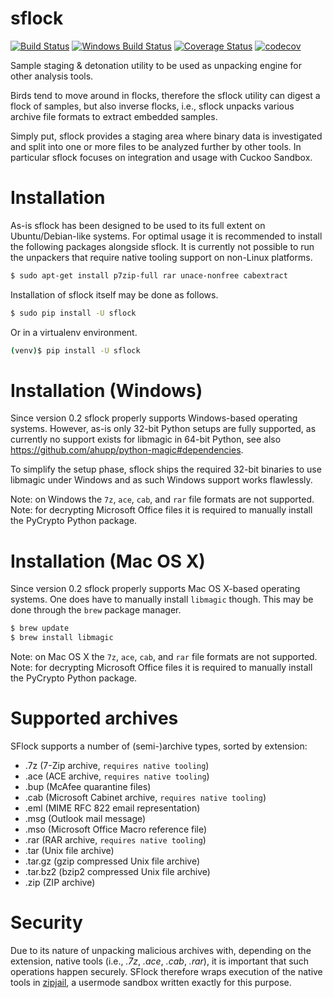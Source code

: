 # sflock

[![Build Status](https://travis-ci.org/jbremer/sflock.svg?branch=master)](https://travis-ci.org/jbremer/sflock)
[![Windows Build Status](https://ci.appveyor.com/api/projects/status/32r7s2skrgm9ubva?svg=true)](https://ci.appveyor.com/project/jbremer/sflock)
[![Coverage Status](https://coveralls.io/repos/github/jbremer/sflock/badge.svg?branch=master)](https://coveralls.io/github/jbremer/sflock?branch=master)
[![codecov](https://codecov.io/gh/jbremer/sflock/branch/master/graph/badge.svg)](https://codecov.io/gh/jbremer/sflock)

Sample staging &amp; detonation utility to be used as unpacking engine for
other analysis tools.

Birds tend to move around in flocks, therefore the sflock utility can digest a
flock of samples, but also inverse flocks, i.e., sflock unpacks various
archive file formats to extract embedded samples.

Simply put, sflock provides a staging area where binary data is investigated
and split into one or more files to be analyzed further by other tools. In
particular sflock focuses on integration and usage with Cuckoo Sandbox.

Installation
============

As-is sflock has been designed to be used to its full extent on
Ubuntu/Debian-like systems. For optimal usage it is recommended to install the
following packages alongside sflock. It is currently not possible to run the
unpackers that require native tooling support on non-Linux platforms.

```bash
$ sudo apt-get install p7zip-full rar unace-nonfree cabextract
```

Installation of sflock itself may be done as follows.

```bash
$ sudo pip install -U sflock
```

Or in a virtualenv environment.

```bash
(venv)$ pip install -U sflock
```

Installation (Windows)
======================

Since version 0.2 sflock properly supports Windows-based operating systems.
However, as-is only 32-bit Python setups are fully supported, as currently no
support exists for libmagic in 64-bit Python, see also
https://github.com/ahupp/python-magic#dependencies.

To simplify the setup phase, sflock ships the required 32-bit binaries to use
libmagic under Windows and as such Windows support works flawlessly.

Note: on Windows the `7z`, `ace`, `cab`, and `rar` file formats are not
supported.
Note: for decrypting Microsoft Office files it is required to manually install
the PyCrypto Python package.

Installation (Mac OS X)
=======================

Since version 0.2 sflock properly supports Mac OS X-based operating systems.
One does have to manually install `libmagic` though. This may be done through
the `brew` package manager.

```bash
$ brew update
$ brew install libmagic
```

Note: on Mac OS X the `7z`, `ace`, `cab`, and `rar` file formats are not
supported.
Note: for decrypting Microsoft Office files it is required to manually install
the PyCrypto Python package.

Supported archives
==================

SFlock supports a number of (semi-)archive types, sorted by extension:

* .7z (7-Zip archive, `requires native tooling`)
* .ace (ACE archive, `requires native tooling`)
* .bup (McAfee quarantine files)
* .cab (Microsoft Cabinet archive, `requires native tooling`)
* .eml (MIME RFC 822 email representation)
* .msg (Outlook mail message)
* .mso (Microsoft Office Macro reference file)
* .rar (RAR archive, `requires native tooling`)
* .tar (Unix file archive)
* .tar.gz (gzip compressed Unix file archive)
* .tar.bz2 (bzip2 compressed Unix file archive)
* .zip (ZIP archive)

Security
========

Due to its nature of unpacking malicious archives with, depending on the
extension, native tools (i.e., *.7z*, *.ace*, *.cab*, *.rar*), it is
important that such operations happen securely. SFlock therefore wraps
execution of the native tools in [zipjail][], a usermode sandbox written
exactly for this purpose.

[zipjail]: https://github.com/jbremer/tracy/tree/master/src/zipjail
